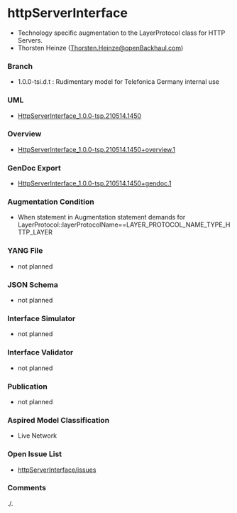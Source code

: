 # httpServerInterface
- Technology specific augmentation to the LayerProtocol class for HTTP Servers.
- Thorsten Heinze (Thorsten.Heinze@openBackhaul.com)

### Branch
- 1.0.0-tsi.d.t : Rudimentary model for Telefonica Germany internal use

### UML
- [HttpServerInterface_1.0.0-tsp.210514.1450](./HttpServerInterface_1.0.0-tsp.210514.1450.zip)

### Overview 
- [HttpServerInterface_1.0.0-tsp.210514.1450+overview.1](./HttpServerInterface_1.0.0-tsp.210514.1450+overview.1.png)

### GenDoc Export
- [HttpServerInterface_1.0.0-tsp.210514.1450+gendoc.1](./HttpServerInterface_1.0.0-tsp.210514.1450+gendoc.1.docx)

### Augmentation Condition
- When statement in Augmentation statement demands for LayerProtocol::layerProtocolName==LAYER_PROTOCOL_NAME_TYPE_HTTP_LAYER

### YANG File
- not planned

### JSON Schema
- not planned

### Interface Simulator
- not planned

### Interface Validator
- not planned

### Publication
- not planned

### Aspired Model Classification
- Live Network

### Open Issue List
- [httpServerInterface/issues](../../issues)

### Comments
./.
